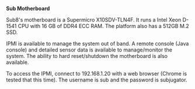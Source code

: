 **Sub Motherboard**

Sub8's motherboard is a Supermicro X10SDV-TLN4F. It runs a Intel Xeon D-1541 CPU with 16 GB of DDR4 ECC RAM. The platform also has a 512GB M.2 SSD.

IPMI is available to manage the system out of band. A remote console (Java console) and detailed sensor data is available to manage/monitor the system. The ability to hard reset/shutdown the motherboard is also available.

To access the IPMI, connect to 192.168.1.20 with a web browser (Chrome is tested that this time). The username is sub and the password is subjugator.